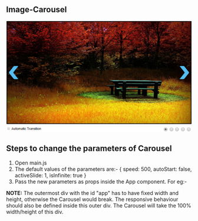 ## Image-Carousel
![Layout](/Images/carousel.jpg?raw=true)

## Steps to change the parameters of Carousel

1. Open main.js
2. The default values of the parameters are:-
	{
      speed: 500,
      autoStart: false,
      activeSlide: 1,
      isInfinite: true
	}
3. Pass the new parameters as props inside the App component. For eg:-
	<App speed={1000} />

**NOTE:** The outermost div with the id "app" has to have fixed width and height, otherwise the Carousel would break. The responsive behaviour should also be defined inside this outer div. The Carousel will take the 100% width/height of this div.